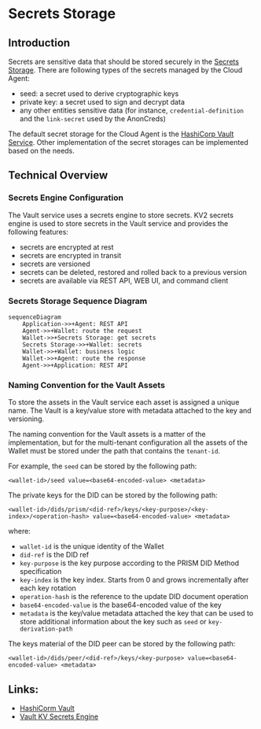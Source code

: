 # Secrets Storage

## Introduction

Secrets are sensitive data that should be stored securely in the [Secrets Storage](</docs/concepts/glossary#secrets storage>).
There are following types of the secrets managed by the Cloud Agent:

- seed: a secret used to derive cryptographic keys
- private key: a secret used to sign and decrypt data
- any other entities sensitive data (for instance, `credential-definition` and the `link-secret` used by the AnonCreds)

The default secret storage for the Cloud Agent is the [HashiCorp Vault Service](</docs/concepts/glossary#Vault Service>).
Other implementation of the secret storages can be implemented based on the needs.

## Technical Overview

### Secrets Engine Configuration

The Vault service uses a secrets engine to store secrets.
KV2 secrets engine is used to store secrets in the Vault service and provides the following features:

- secrets are encrypted at rest
- secrets are encrypted in transit
- secrets are versioned
- secrets can be deleted, restored and rolled back to a previous version
- secrets are available via REST API, WEB UI, and command client

### Secrets Storage Sequence Diagram

```mermaid
sequenceDiagram
    Application->>+Agent: REST API
    Agent->>+Wallet: route the request
    Wallet->>+Secrets Storage: get secrets
    Secrets Storage->>+Wallet: secrets
    Wallet->>+Wallet: business logic
    Wallet->>+Agent: route the response
    Agent->>+Application: REST API
```

### Naming Convention for the Vault Assets

To store the assets in the Vault service each asset is assigned a unique name.
The Vault is a key/value store with metadata attached to the key and versioning.

The naming convention for the Vault assets is a matter of the implementation, but for the multi-tenant configuration all
the assets of the Wallet must be stored under the path that contains the `tenant-id`.

For example, the `seed` can be stored by the following path:

```
<wallet-id>/seed value=<base64-encoded-value> <metadata>
```

The private keys for the DID can be stored by the following path:

```
<wallet-id>/dids/prism/<did-ref>/keys/<key-purpose>/<key-index>/<operation-hash> value=<base64-encoded-value> <metadata>
```

where:

- `wallet-id` is the unique identity of the Wallet
- `did-ref` is the DID ref
- `key-purpose` is the key purpose according to the PRISM DID Method specification
- `key-index` is the key index. Starts from 0 and grows incrementally after each key rotation
- `operation-hash` is the reference to the update DID document operation
- `base64-encoded-value` is the base64-encoded value of the key
- `metadata` is the key/value metadata attached the key that can be used to store additional information about the key
  such as `seed` or `key-derivation-path`

The keys material of the DID peer can be stored by the following path:

```
<wallet-id>/dids/peer/<did-ref>/keys/<key-purpose> value=<base64-encoded-value> <metadata>
```

## Links:

- [HashiCorm Vault](https://www.vaultproject.io/)
- [Vault KV Secrets Engine](https://www.vaultproject.io/docs/secrets/kv/kv-v2)